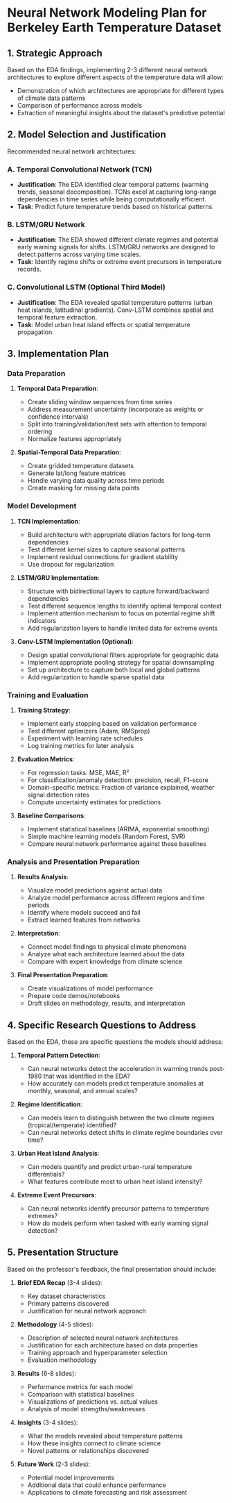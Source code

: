 # Neural Network Modeling Plan for Berkeley Earth Temperature Dataset

## 1. Strategic Approach

Based on the EDA findings, implementing 2-3 different neural network architectures to explore different aspects of the temperature data will allow:
- Demonstration of which architectures are appropriate for different types of climate data patterns
- Comparison of performance across models
- Extraction of meaningful insights about the dataset's predictive potential

## 2. Model Selection and Justification

Recommended neural network architectures:

### A. Temporal Convolutional Network (TCN)
- **Justification**: The EDA identified clear temporal patterns (warming trends, seasonal decomposition). TCNs excel at capturing long-range dependencies in time series while being computationally efficient.
- **Task**: Predict future temperature trends based on historical patterns.

### B. LSTM/GRU Network
- **Justification**: The EDA showed different climate regimes and potential early warning signals for shifts. LSTM/GRU networks are designed to detect patterns across varying time scales.
- **Task**: Identify regime shifts or extreme event precursors in temperature records.

### C. Convolutional LSTM (Optional Third Model)
- **Justification**: The EDA revealed spatial temperature patterns (urban heat islands, latitudinal gradients). Conv-LSTM combines spatial and temporal feature extraction.
- **Task**: Model urban heat island effects or spatial temperature propagation.

## 3. Implementation Plan

### Data Preparation
1. **Temporal Data Preparation**:
   - Create sliding window sequences from time series
   - Address measurement uncertainty (incorporate as weights or confidence intervals)
   - Split into training/validation/test sets with attention to temporal ordering
   - Normalize features appropriately

2. **Spatial-Temporal Data Preparation**:
   - Create gridded temperature datasets
   - Generate lat/long feature matrices
   - Handle varying data quality across time periods
   - Create masking for missing data points

### Model Development
1. **TCN Implementation**:
   - Build architecture with appropriate dilation factors for long-term dependencies
   - Test different kernel sizes to capture seasonal patterns
   - Implement residual connections for gradient stability
   - Use dropout for regularization

2. **LSTM/GRU Implementation**:
   - Structure with bidirectional layers to capture forward/backward dependencies
   - Test different sequence lengths to identify optimal temporal context
   - Implement attention mechanism to focus on potential regime shift indicators
   - Add regularization layers to handle limited data for extreme events

3. **Conv-LSTM Implementation (Optional)**:
   - Design spatial convolutional filters appropriate for geographic data
   - Implement appropriate pooling strategy for spatial downsampling
   - Set up architecture to capture both local and global patterns
   - Add regularization to handle sparse spatial data

### Training and Evaluation
1. **Training Strategy**:
   - Implement early stopping based on validation performance
   - Test different optimizers (Adam, RMSprop)
   - Experiment with learning rate schedules
   - Log training metrics for later analysis

2. **Evaluation Metrics**:
   - For regression tasks: MSE, MAE, R²
   - For classification/anomaly detection: precision, recall, F1-score
   - Domain-specific metrics: Fraction of variance explained, weather signal detection rates
   - Compute uncertainty estimates for predictions

3. **Baseline Comparisons**:
   - Implement statistical baselines (ARIMA, exponential smoothing)
   - Simple machine learning models (Random Forest, SVR)
   - Compare neural network performance against these baselines

### Analysis and Presentation Preparation
1. **Results Analysis**:
   - Visualize model predictions against actual data
   - Analyze model performance across different regions and time periods
   - Identify where models succeed and fail
   - Extract learned features from networks

2. **Interpretation**:
   - Connect model findings to physical climate phenomena
   - Analyze what each architecture learned about the data
   - Compare with expert knowledge from climate science

3. **Final Presentation Preparation**:
   - Create visualizations of model performance
   - Prepare code demos/notebooks
   - Draft slides on methodology, results, and interpretation

## 4. Specific Research Questions to Address

Based on the EDA, these are specific questions the models should address:

1. **Temporal Pattern Detection**:
   - Can neural networks detect the acceleration in warming trends post-1980 that was identified in the EDA?
   - How accurately can models predict temperature anomalies at monthly, seasonal, and annual scales?

2. **Regime Identification**:
   - Can models learn to distinguish between the two climate regimes (tropical/temperate) identified?
   - Can neural networks detect shifts in climate regime boundaries over time?

3. **Urban Heat Island Analysis**:
   - Can models quantify and predict urban-rural temperature differentials?
   - What features contribute most to urban heat island intensity?

4. **Extreme Event Precursors**:
   - Can neural networks identify precursor patterns to temperature extremes?
   - How do models perform when tasked with early warning signal detection?

## 5. Presentation Structure

Based on the professor's feedback, the final presentation should include:

1. **Brief EDA Recap** (3-4 slides):
   - Key dataset characteristics 
   - Primary patterns discovered
   - Justification for neural network approach

2. **Methodology** (4-5 slides):
   - Description of selected neural network architectures
   - Justification for each architecture based on data properties
   - Training approach and hyperparameter selection
   - Evaluation methodology

3. **Results** (6-8 slides):
   - Performance metrics for each model
   - Comparison with statistical baselines
   - Visualizations of predictions vs. actual values
   - Analysis of model strengths/weaknesses

4. **Insights** (3-4 slides):
   - What the models revealed about temperature patterns
   - How these insights connect to climate science
   - Novel patterns or relationships discovered

5. **Future Work** (2-3 slides):
   - Potential model improvements
   - Additional data that could enhance performance
   - Applications to climate forecasting and risk assessment
